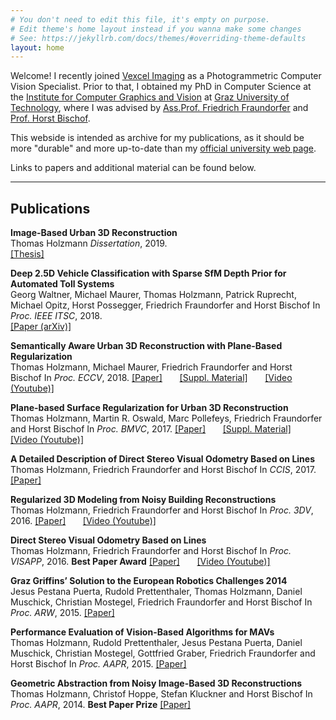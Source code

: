 ```yaml
---
# You don't need to edit this file, it's empty on purpose.
# Edit theme's home layout instead if you wanna make some changes
# See: https://jekyllrb.com/docs/themes/#overriding-theme-defaults
layout: home
---
```


Welcome! I recently joined [Vexcel Imaging](https://www.vexcel-imaging.com) as a 
Photogrammetric Computer Vision Specialist. Prior to that, I obtained my PhD in Computer Science at the [Institute for 
Computer Graphics and Vision](https://www.tugraz.at/institute/icg/home/) 
at [Graz University of Technology](https://www.tugraz.at/home/),
where I was advised by
[Ass.Prof. Friedrich Fraundorfer](https://www.tugraz.at/institute/icg/research/team-fraundorfer/people/friedrich-fraundorfer/)
and [Prof. Horst Bischof](https://www.tugraz.at/institute/icg/research/team-bischof/people/team-about/horst-bischof/).

This webside is intended as archive for my publications, as it should be more "durable" and more up-to-date than my [official university web page](https://www.tugraz.at/institutes/icg/research/team-fraundorfer/people/thomas-holzmann/).

Links to papers and additional material can be found below.

---

## Publications


**Image-Based Urban 3D Reconstruction**  
Thomas Holzmann 
*Dissertation*, 2019.  
[[Thesis]](http://spinnt.net/papers/PhD_Thesis.pdf) 

**Deep 2.5D Vehicle Classification with Sparse SfM Depth Prior for Automated Toll Systems**  
Georg Waltner, Michael Maurer, Thomas Holzmann, Patrick Ruprecht, Michael Opitz, Horst Possegger, Friedrich Fraundorfer and Horst Bischof
In *Proc. IEEE ITSC*, 2018. <br/>
[[Paper (arXiv)]](https://arxiv.org/abs/1805.03511) 

**Semantically Aware Urban 3D Reconstruction with Plane-Based Regularization**  
Thomas Holzmann, Michael Maurer, Friedrich Fraundorfer and Horst Bischof
In *Proc. ECCV*, 2018.
[[Paper]](http://spinnt.net/papers/holzmann18eccv.pdf) &nbsp;&nbsp;&nbsp;&nbsp;&nbsp;
[[Suppl. Material]](http://spinnt.net/papers/holzmann18eccv-supplementary.pdf) &nbsp;&nbsp;&nbsp;&nbsp;&nbsp;
[[Video (Youtube)]](https://www.youtube.com/watch?v=NuWsYmTWnqw)

**Plane-based Surface Regularization for Urban 3D Reconstruction**  
Thomas Holzmann, Martin R. Oswald, Marc Pollefeys, Friedrich Fraundorfer and Horst Bischof
In *Proc. BMVC*, 2017.
[[Paper]](http://spinnt.net/papers/holzmann17urban.pdf) &nbsp;&nbsp;&nbsp;&nbsp;&nbsp;
[[Suppl. Material]](http://spinnt.net/papers/holzmann17urbal_supp.pdf) &nbsp;&nbsp;&nbsp;&nbsp;&nbsp;
[[Video (Youtube)]](https://www.youtube.com/watch?v=6UMxbIgL8gk)

**A Detailed Description of Direct Stereo Visual Odometry Based on Lines**  
Thomas Holzmann, Friedrich Fraundorfer and Horst Bischof
In *CCIS*, 2017.
[[Paper]](http://spinnt.net/papers/line_vo_ccis.pdf) 

**Regularized 3D Modeling from Noisy Building Reconstructions**  
Thomas Holzmann, Friedrich Fraundorfer and Horst Bischof
In *Proc. 3DV*, 2016.
[[Paper]](http://spinnt.net/papers/geom_reconstruction_3dv16.pdf) &nbsp;&nbsp;&nbsp;&nbsp;&nbsp;
[[Video (Youtube)]](https://www.youtube.com/watch?v=k_thbSUsEew)

**Direct Stereo Visual Odometry Based on Lines**  
Thomas Holzmann, Friedrich Fraundorfer and Horst Bischof
In *Proc. VISAPP*, 2016. **Best Paper Award**
[[Paper]](http://spinnt.net/papers/line_vo_visapp16.pdf) &nbsp;&nbsp;&nbsp;&nbsp;&nbsp;
[[Video (Youtube)]](https://www.youtube.com/watch?v=C8zExsoIs5A)

**Graz Griffins’ Solution to the European Robotics Challenges 2014**  
Jesus Pestana Puerta, Rudold Prettenthaler, Thomas Holzmann, Daniel Muschick, Christian Mostegel, Friedrich Fraundorfer and Horst Bischof
In *Proc. ARW*, 2015. 
[[Paper]](http://spinnt.net/papers/arw15_pestana.pdf) 

**Performance Evaluation of Vision-Based Algorithms for MAVs**  
Thomas Holzmann, Rudold Prettenthaler, Jesus Pestana Puerta,  Daniel Muschick, Christian Mostegel, Gottfried Graber,  Friedrich Fraundorfer and Horst Bischof
In *Proc. AAPR*, 2015. 
[[Paper]](http://spinnt.net/papers/aapr15_holzmann.pdf) 

**Geometric Abstraction from Noisy Image-Based 3D Reconstructions**  
Thomas Holzmann, Christof Hoppe, Stefan Kluckner and Horst Bischof
In *Proc. AAPR*, 2014. **Best Paper Prize** 
[[Paper]](http://spinnt.net/papers/aapr14_holzmann.pdf) 

